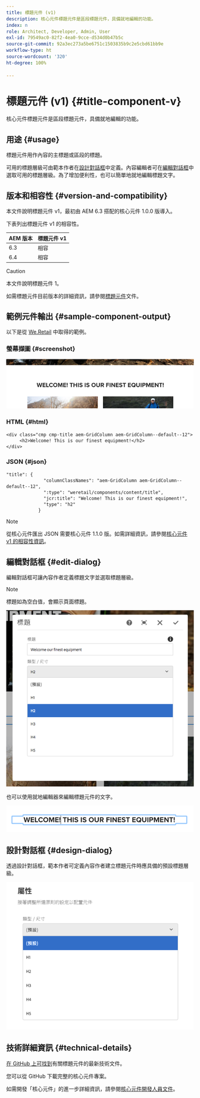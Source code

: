 ```yaml
---
title: 標題元件 (v1)
description: 核心元件標題元件是區段標題元件，具備就地編輯的功能。
index: n
role: Architect, Developer, Admin, User
exl-id: 79549ac0-82f2-4ea0-9cce-d534d0b47b5c
source-git-commit: 92a3ec273a5be6751c1503835b9c2e5cbd61bb9e
workflow-type: ht
source-wordcount: '320'
ht-degree: 100%

---
```



# 標題元件 (v1) {#title-component-v}

核心元件標題元件是區段標題元件，具備就地編輯的功能。

## 用途 {#usage}

標題元件用作內容的主標題或區段的標題。

可用的標題層級可由範本作者在[設計對話框](#design-dialog)中定義。內容編輯者可在[編輯對話框](#edit-dialog)中選取可用的標題層級。為了增加便利性，也可以簡單地就地編輯標題文字。

## 版本和相容性 {#version-and-compatibility}

本文件說明標題元件 v1，最初由 AEM 6.3 搭配的核心元件 1.0.0 版導入。

下表列出標題元件 v1 的相容性。

| AEM 版本 | 標題元件 v1 |
|--- |--- |
| 6.3 | 相容 |
| 6.4 | 相容 |

>[!CAUTION]
>
>本文件說明標題元件 1。
>
>如需標題元件目前版本的詳細資訊，請參閱[標題元件](/help/components/title.md)文件。

## 範例元件輸出 {#sample-component-output}

以下是從 [We.Retail](https://helpx.adobe.com/tw/experience-manager/6-4/sites/developing/using/we-retail.html) 中取得的範例。

### 螢幕擷圖 {#screenshot}

![](/help/assets/chlimage_1-36.png)

### HTML {#html}

```
<div class="cmp cmp-title aem-GridColumn aem-GridColumn--default--12">
     <h2>Welcome! This is our finest equipment!</h2>
</div>
```

### JSON {#json}

```
"title": {
              "columnClassNames": "aem-GridColumn aem-GridColumn--default--12",
              ":type": "weretail/components/content/title",
              "jcr:title": "Welcome! This is our finest equipment!",
              "type": "h2"
            }
```

>[!NOTE]
>
>從核心元件匯出 JSON 需要核心元件 1.1.0 版。如需詳細資訊，請參閱[核心元件 v1 的相容性資訊](/help/versions.md)。

## 編輯對話框 {#edit-dialog}

編輯對話框可讓內容作者定義標題文字並選取標題層級。

>[!NOTE]
>
>標題如為空白值，會顯示頁面標題。

![](/help/assets/chlimage_1-91.png)

也可以使用就地編輯器來編輯標題元件的文字。

![](/help/assets/chlimage_1-37.png)

## 設計對話框 {#design-dialog}

透過設計對話框，範本作者可定義內容作者建立標題元件時應具備的預設標題層級。

![](/help/assets/chlimage_1-92.png)

## 技術詳細資訊 {#technical-details}

[在 GitHub 上可找到](https://github.com/adobe/aem-core-wcm-components/tree/master/content/src/content/jcr_root/apps/core/wcm/components/title/v1/title)有關標題元件的最新技術文件。

您可以從 GitHub 下載完整的核心元件專案。

如需開發「核心元件」的進一步詳細資訊，請參閱[核心元件開發人員文件](/help/developing/overview.md)。

